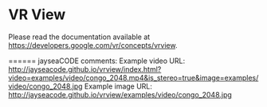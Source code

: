 VR View
=======

Please read the documentation available at
<https://developers.google.com/vr/concepts/vrview>.

======
jayseaCODE comments:
Example video URL: http://jayseacode.github.io/vrview/index.html?video=examples/video/congo_2048.mp4&is_stereo=true&image=examples/video/congo_2048.jpg
Example image URL: http://jayseacode.github.io/vrview/examples/video/congo_2048.jpg
